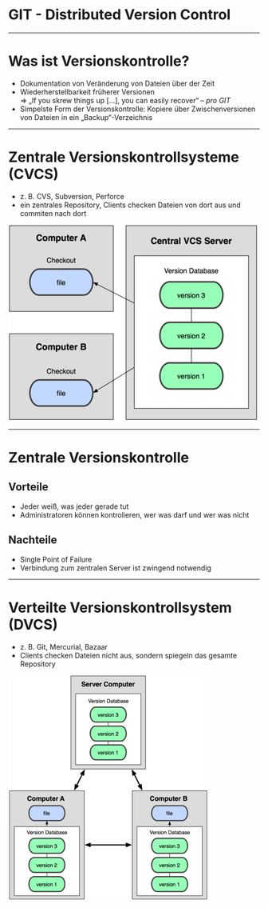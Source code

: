 # GIT - Distributed Version Control

---
# Was ist Versionskontrolle?
 * Dokumentation von Veränderung von Dateien über der Zeit
 * Wiederherstellbarkeit früherer Versionen <br>
   ⇒ „If you skrew things up […], you can easily recover“ – *pro GIT*
 * Simpelste Form der Versionskontrolle: Kopiere über Zwischenversionen
   von Dateien in ein „Backup“-Verzeichnis

---
# Zentrale Versionskontrollsysteme (CVCS)
 * z. B. CVS, Subversion, Perforce
 * ein zentrales Repository, Clients checken Dateien von dort aus und
   commiten nach dort

 ![Zentrale Versionskontrolle](images/cvcs.png)

---
# Zentrale Versionskontrolle
## Vorteile
 + Jeder weiß, was jeder gerade tut
 + Administratoren können kontrolieren, wer was darf und wer was nicht

## Nachteile
 - Single Point of Failure
 - Verbindung zum zentralen Server ist zwingend notwendig

---
# Verteilte Versionskontrollsystem (DVCS)
 * z. B. Git, Mercurial, Bazaar
 * Clients checken Dateien nicht aus, sondern spiegeln das gesamte
   Repository

 ![Dezentrale Versionskontrolle](images/dvcs.png)
